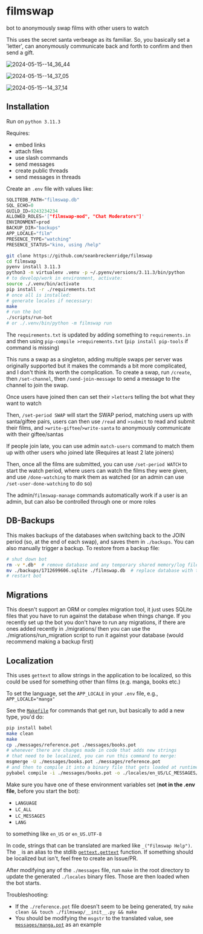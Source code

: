 # filmswap

bot to anonymously swap films with other users to watch

This uses the secret santa verbeage as its familiar. So, you basically set a 'letter', can anonymously communicate back and forth to confirm and then send a gift.

![2024-05-15--14_36_44](https://github.com/seanbreckenridge/filmswap/assets/7804791/aa3c2ce7-1a08-4f02-a9c7-3e0ace374c6e)

![2024-05-15--14_37_05](https://github.com/seanbreckenridge/filmswap/assets/7804791/f38537ed-ccc1-4b7a-85cb-419d80dc01e1)

![2024-05-15--14_37_14](https://github.com/seanbreckenridge/filmswap/assets/7804791/526edaf0-bd70-472a-8634-7ac5b672cc83)

## Installation

Run on `python 3.11.3`

Requires:

- embed links
- attach files
- use slash commands
- send messages
- create public threads
- send messages in threads

Create an `.env` file with values like:

```c
SQLITEDB_PATH="filmswap.db"
SQL_ECHO=0
GUILD_ID=9243234234
ALLOWED_ROLES='["filmswap-mod", "Chat Moderators"]'
ENVIRONMENT=prod
BACKUP_DIR="backups"
APP_LOCALE="film"
PRESENCE_TYPE="watching"
PRESENCE_STATUS="kino, using /help"
```

```bash
git clone https://github.com/seanbreckenridge/filmswap
cd filmswap
pyenv install 3.11.3
python3 -m virtualenv .venv -p ~/.pyenv/versions/3.11.3/bin/python
# to develop/work in environment, activate:
source ./.venv/bin/activate
pip install -r ./requirements.txt
# once all is installed:
# generate locales if necessary:
make
# run the bot
./scripts/run-bot
# or ./.venv/bin/python -m filmswap run
```

The `requirements.txt` is updated by adding something to `requirements.in` and then using `pip-compile >requirements.txt` (`pip install pip-tools` if command is missing)

This runs a swap as a singleton, adding multiple swaps per server was originally supported but it makes the commands a bit more complicated, and I don't think its worth the complication.
To create a swap, run `/create`, then `/set-channel`, then `/send-join-message` to send a message to the channel to join the swap.

Once users have joined then can set their `>letter`s telling the bot what they want to watch

Then, `/set-period SWAP` will start the SWAP period, matching users up with santa/giftee pairs, users can then use `/read` and `>submit` to read and submit their films, and `>write-giftee`/`>write-santa` to anonymously communicate with their giftee/santas

If people join late, you can use admin `match-users` command to match them up with other users who joined late (Requires at least 2 late joiners)

Then, once all the films are submitted, you can use `/set-period WATCH` to start the watch period, where users can watch the films they were given, and use `/done-watching` to mark them as watched (or an admin can use `/set-user-done-watching` to do so)

The admin/`filmswap-manage` commands automatically work if a user is an admin, but can also be controlled through one or more roles

## DB-Backups

This makes backups of the databases when switching back to the JOIN period (so, at the end of each swap), and saves them in `./backups`. You can also manually trigger a backup. To restore from a backup file:

```bash
# shut down bot
rm -v *.db*  # remove database and any temporary shared memory/log files for the db
mv ./backups/1712699606.sqlite ./filmswap.db  # replace database with the newest file
# restart bot
```

## Migrations

This doesn't support an ORM or complex migration tool, it just uses SQLite files that you have to run against the database when things change. If you recently set up the bot you don't have to run any migrations, if there are ones added recently in ./migrations/ then you can use the ./migrations/run_migration script to run it against your database (would recommend making a backup first)

## Localization

This uses `gettext` to allow strings in the application to be localized, so this could be used for something other than films (e.g. manga, books etc.)

To set the language, set the `APP_LOCALE` in your `.env` file, e.g., `APP_LOCALE="manga"`

See the [`Makefile`](./Makefile) for commands that get run, but basically to add a new type, you'd do:

```bash
pip install babel
make clean
make
cp ./messages/reference.pot ./messages/books.pot
# whenever there are changes made in code that adds new strings
# that need to be localized, you can run this command to merge:
msgmerge -U ./messages/books.pot ./messages/reference.pot
# and then to compile it into a binary file that gets loaded at runtime:
pybabel compile -i ./messages/books.pot -o ./locales/en_US/LC_MESSAGES/books.mo
```

Make sure you have one of these environment variables set (**not in the .env file**, before you start the bot):

- `LANGUAGE`
- `LC_ALL`
- `LC_MESSAGES`
- `LANG`

to something like `en_US` or `en_US.UTF-8`

In code, strings that can be translated are marked like `_("Filmswap Help")`. The `_` is an alias to the stdlib [`gettext.gettext`](https://docs.python.org/3/library/gettext.html) function. If something should be localized but isn't, feel free to create an Issue/PR.

After modifying any of the `./messages` file, run `make` in the root directory to update the generated `./locales` binary files. Those are then loaded when the bot starts.

Troubleshooting:

- If the `./reference.pot` file doesn't seem to be being generated, try `make clean && touch ./filmswap/__init__.py && make`
- You should be modifying the `msgstr` to the translated value, see [`messages/manga.pot`](./messages/manga.pot) as an example
